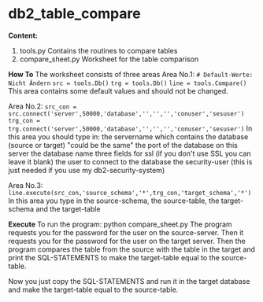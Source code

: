# db2_table_compare

**Content:**
1. tools.py
   Contains the routines to compare tables
2. compare_sheet.py
   Worksheet for the table comparison

**How To**
The worksheet consists of three areas
Area No.1: 
`# Default-Werte: Nicht Ändern`
`src = tools.Db()`
`trg = tools.Db()`
`line = tools.Compare()`
This area contains some default values and should not be changed.

Area No.2:
`src_con = src.connect('server',50000,'database','','','','conuser','sesuser')`
`trg_con = trg.connect('server',50000,'database','','','','conuser','sesuser')`
In this area you should type in:
   the servername which contains the database (source or target) "could be the same"
   the port of the database on this server
   the database name
   three fields for ssl (if you don't use SSL you can leave it blank)
   the user to connect to the database
   the security-user (this is just needed if you use my db2-security-system)
   
Area No.3:
`line.execute(src_con,'source_schema','*',trg_con,'target_schema','*')`
In this area you type in the source-schema, the source-table, the target-schema and the target-table

**Execute**
To run the program: python compare_sheet.py
The program requests you for the password for the user on the source-server.
Then it requests you for the password for the user on the target server.
Then the program compares the table from the source with the table in the target
and print the SQL-STATEMENTS to make the target-table equal to the source-table.

Now you just copy the SQL-STATEMENTS and run it in the target database and make the
target-table equal to the source-table.

